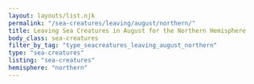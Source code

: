 ```yaml
---
layout: layouts/list.njk
permalink: "/sea-creatures/leaving/august/northern/"
title: Leaving Sea Creatures in August for the Northern Hemisphere
body_class: sea-creatures
filter_by_tag: "type_seacreatures_leaving_august_northern"
type: "sea-creatures"
listing: "sea-creatures"
hemisphere: "northern"
---
```

